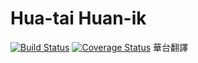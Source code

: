 # Hua-tai Huan-ik
[![Build Status](https://travis-ci.org/i3thuan5/su5-sing3_tai5-hua5.svg?branch=master)](https://travis-ci.org/i3thuan5/su5-sing3_tai5-hua5)
[![Coverage Status](https://coveralls.io/repos/github/i3thuan5/su5-sing3_tai5-hua5/badge.svg?branch=master)](https://coveralls.io/github/i3thuan5/su5-sing3_tai5-hua5?branch=master)
華台翻譯